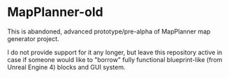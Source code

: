 # MapPlanner-old

This is abandoned, advanced prototype/pre-alpha of MapPlanner map generator project.

I do not provide support for it any longer, but leave this repository active in case if someone would like to "borrow" fully functional blueprint-like (from Unreal Engine 4) blocks and GUI system.
